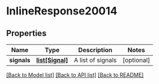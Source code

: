 # InlineResponse20014

## Properties
Name | Type | Description | Notes
------------ | ------------- | ------------- | -------------
**signals** | [**list[Signal]**](Signal.md) | A list of signals | [optional] 

[[Back to Model list]](../README.md#documentation-for-models) [[Back to API list]](../README.md#documentation-for-api-endpoints) [[Back to README]](../README.md)

